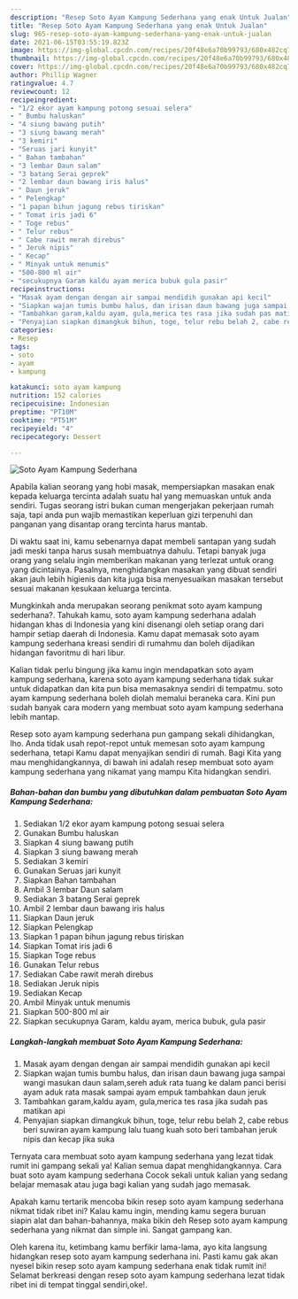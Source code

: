 ```yaml
---
description: "Resep Soto Ayam Kampung Sederhana yang enak Untuk Jualan"
title: "Resep Soto Ayam Kampung Sederhana yang enak Untuk Jualan"
slug: 965-resep-soto-ayam-kampung-sederhana-yang-enak-untuk-jualan
date: 2021-06-15T03:55:19.823Z
image: https://img-global.cpcdn.com/recipes/20f48e6a70b99793/680x482cq70/soto-ayam-kampung-sederhana-foto-resep-utama.jpg
thumbnail: https://img-global.cpcdn.com/recipes/20f48e6a70b99793/680x482cq70/soto-ayam-kampung-sederhana-foto-resep-utama.jpg
cover: https://img-global.cpcdn.com/recipes/20f48e6a70b99793/680x482cq70/soto-ayam-kampung-sederhana-foto-resep-utama.jpg
author: Phillip Wagner
ratingvalue: 4.7
reviewcount: 12
recipeingredient:
- "1/2 ekor ayam kampung potong sesuai selera"
- " Bumbu haluskan"
- "4 siung bawang putih"
- "3 siung bawang merah"
- "3 kemiri"
- "Seruas jari kunyit"
- " Bahan tambahan"
- "3 lembar Daun salam"
- "3 batang Serai geprek"
- "2 lembar daun bawang iris halus"
- " Daun jeruk"
- " Pelengkap"
- "1 papan bihun jagung rebus tiriskan"
- " Tomat iris jadi 6"
- " Toge rebus"
- " Telur rebus"
- " Cabe rawit merah direbus"
- " Jeruk nipis"
- " Kecap"
- " Minyak untuk menumis"
- "500-800 ml air"
- "secukupnya Garam kaldu ayam merica bubuk gula pasir"
recipeinstructions:
- "Masak ayam dengan dengan air sampai mendidih gunakan api kecil"
- "Siapkan wajan tumis bumbu halus, dan irisan daun bawang juga sampai wangi masukan daun salam,sereh aduk rata tuang ke dalam panci berisi ayam aduk rata masak sampai ayam empuk tambahkan daun jeruk"
- "Tambahkan garam,kaldu ayam, gula,merica tes rasa jika sudah pas matikan api"
- "Penyajian siapkan dimangkuk bihun, toge, telur rebu belah 2, cabe rebus beri suwiran ayam kampung lalu tuang kuah soto beri tambahan jeruk nipis dan kecap jika suka"
categories:
- Resep
tags:
- soto
- ayam
- kampung

katakunci: soto ayam kampung 
nutrition: 152 calories
recipecuisine: Indonesian
preptime: "PT10M"
cooktime: "PT51M"
recipeyield: "4"
recipecategory: Dessert

---
```



![Soto Ayam Kampung Sederhana](https://img-global.cpcdn.com/recipes/20f48e6a70b99793/680x482cq70/soto-ayam-kampung-sederhana-foto-resep-utama.jpg)

Apabila kalian seorang yang hobi masak, mempersiapkan masakan enak kepada keluarga tercinta adalah suatu hal yang memuaskan untuk anda sendiri. Tugas seorang istri bukan cuman mengerjakan pekerjaan rumah saja, tapi anda pun wajib memastikan keperluan gizi terpenuhi dan panganan yang disantap orang tercinta harus mantab.

Di waktu  saat ini, kamu sebenarnya dapat membeli santapan yang sudah jadi meski tanpa harus susah membuatnya dahulu. Tetapi banyak juga orang yang selalu ingin memberikan makanan yang terlezat untuk orang yang dicintainya. Pasalnya, menghidangkan masakan yang dibuat sendiri akan jauh lebih higienis dan kita juga bisa menyesuaikan masakan tersebut sesuai makanan kesukaan keluarga tercinta. 



Mungkinkah anda merupakan seorang penikmat soto ayam kampung sederhana?. Tahukah kamu, soto ayam kampung sederhana adalah hidangan khas di Indonesia yang kini disenangi oleh setiap orang dari hampir setiap daerah di Indonesia. Kamu dapat memasak soto ayam kampung sederhana kreasi sendiri di rumahmu dan boleh dijadikan hidangan favoritmu di hari libur.

Kalian tidak perlu bingung jika kamu ingin mendapatkan soto ayam kampung sederhana, karena soto ayam kampung sederhana tidak sukar untuk didapatkan dan kita pun bisa memasaknya sendiri di tempatmu. soto ayam kampung sederhana boleh diolah memalui beraneka cara. Kini pun sudah banyak cara modern yang membuat soto ayam kampung sederhana lebih mantap.

Resep soto ayam kampung sederhana pun gampang sekali dihidangkan, lho. Anda tidak usah repot-repot untuk memesan soto ayam kampung sederhana, tetapi Kamu dapat menyajikan sendiri di rumah. Bagi Kita yang mau menghidangkannya, di bawah ini adalah resep membuat soto ayam kampung sederhana yang nikamat yang mampu Kita hidangkan sendiri.

<!--inarticleads1-->

##### Bahan-bahan dan bumbu yang dibutuhkan dalam pembuatan Soto Ayam Kampung Sederhana:

1. Sediakan 1/2 ekor ayam kampung potong sesuai selera
1. Gunakan  Bumbu haluskan
1. Siapkan 4 siung bawang putih
1. Siapkan 3 siung bawang merah
1. Sediakan 3 kemiri
1. Gunakan Seruas jari kunyit
1. Siapkan  Bahan tambahan
1. Ambil 3 lembar Daun salam
1. Sediakan 3 batang Serai geprek
1. Ambil 2 lembar daun bawang iris halus
1. Siapkan  Daun jeruk
1. Siapkan  Pelengkap
1. Siapkan 1 papan bihun jagung rebus tiriskan
1. Siapkan  Tomat iris jadi 6
1. Siapkan  Toge rebus
1. Gunakan  Telur rebus
1. Sediakan  Cabe rawit merah direbus
1. Sediakan  Jeruk nipis
1. Sediakan  Kecap
1. Ambil  Minyak untuk menumis
1. Siapkan 500-800 ml air
1. Siapkan secukupnya Garam, kaldu ayam, merica bubuk, gula pasir




<!--inarticleads2-->

##### Langkah-langkah membuat Soto Ayam Kampung Sederhana:

1. Masak ayam dengan dengan air sampai mendidih gunakan api kecil
1. Siapkan wajan tumis bumbu halus, dan irisan daun bawang juga sampai wangi masukan daun salam,sereh aduk rata tuang ke dalam panci berisi ayam aduk rata masak sampai ayam empuk tambahkan daun jeruk
1. Tambahkan garam,kaldu ayam, gula,merica tes rasa jika sudah pas matikan api
1. Penyajian siapkan dimangkuk bihun, toge, telur rebu belah 2, cabe rebus beri suwiran ayam kampung lalu tuang kuah soto beri tambahan jeruk nipis dan kecap jika suka




Ternyata cara membuat soto ayam kampung sederhana yang lezat tidak rumit ini gampang sekali ya! Kalian semua dapat menghidangkannya. Cara buat soto ayam kampung sederhana Cocok sekali untuk kalian yang sedang belajar memasak atau juga bagi kalian yang sudah jago memasak.

Apakah kamu tertarik mencoba bikin resep soto ayam kampung sederhana nikmat tidak ribet ini? Kalau kamu ingin, mending kamu segera buruan siapin alat dan bahan-bahannya, maka bikin deh Resep soto ayam kampung sederhana yang nikmat dan simple ini. Sangat gampang kan. 

Oleh karena itu, ketimbang kamu berfikir lama-lama, ayo kita langsung hidangkan resep soto ayam kampung sederhana ini. Pasti kamu gak akan nyesel bikin resep soto ayam kampung sederhana enak tidak rumit ini! Selamat berkreasi dengan resep soto ayam kampung sederhana lezat tidak ribet ini di tempat tinggal sendiri,oke!.

